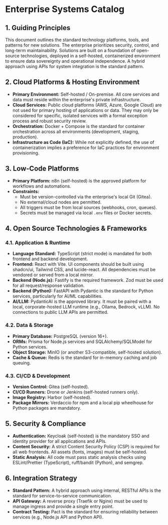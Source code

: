 # Enterprise Systems Catalog

## 1. Guiding Principles
This document outlines the standard technology platforms, tools, and patterns for new solutions. The enterprise prioritizes security, control, and long-term maintainability. Solutions are built on a foundation of open-source technologies, deployed in a self-hosted, containerized environment to ensure data sovereignty and operational independence. A hybrid approach using APIs for system integration is the standard pattern.

## 2. Cloud Platforms & Hosting Environment
- **Primary Environment:** Self-hosted / On-premise. All core services and data must reside within the enterprise's private infrastructure.
- **Cloud Services:** Public cloud platforms (AWS, Azure, Google Cloud) are not used for primary hosting of applications or data. They may only be considered for specific, isolated services with a formal exception process and robust security review.
- **Orchestration:** Docker + Compose is the standard for container orchestration across all environments (development, staging, production).
- **Infrastructure as Code (IaC):** While not explicitly defined, the use of containerization implies a preference for IaC practices for environment provisioning.

## 3. Low-Code Platforms
- **Primary Platform:** n8n (self-hosted) is the approved platform for workflows and automations.
- **Constraints:**
    - Must be version-controlled via the enterprise's local Git (Gitea).
    - No external/cloud nodes are permitted.
    - All triggers must be from local sources (webhooks, cron, queues).
    - Secrets must be managed via local `.env` files or Docker secrets.

## 4. Open Source Technologies & Frameworks

### 4.1. Application & Runtime
- **Language Standard:** TypeScript (strict mode) is mandated for both frontend and backend development.
- **Frontend:** React with Vite. UI components should be built using shadcn/ui, Tailwind CSS, and lucide-react. All dependencies must be vendored or served from a local mirror.
- **Backend (Node.js):** Fastify is the required framework. Zod must be used for all request/response validation.
- **Backend (Python):** FastAPI with Pydantic is the standard for Python services, particularly for AI/ML capabilities.
- **AI/LLM:** PydanticAI is the approved library. It must be paired with a local, corporate-hosted LLM runtime (e.g., Ollama, Bedrock, vLLM). No connections to public LLM APIs are permitted.

### 4.2. Data & Storage
- **Primary Database:** PostgreSQL (version 16+).
- **ORMs:** Prisma for Node.js services and SQLAlchemy/SQLModel for Python services.
- **Object Storage:** MinIO (or another S3-compatible, self-hosted solution).
- **Cache & Queue:** Redis is the standard for in-memory caching and job queuing.

### 4.3. CI/CD & Development
- **Version Control:** Gitea (self-hosted).
- **CI/CD Runners:** Drone or Jenkins (self-hosted runners only).
- **Image Registry:** Harbor (self-hosted).
- **Package Mirrors:** Verdaccio for npm and a local pip wheelhouse for Python packages are mandatory.

## 5. Security & Compliance
- **Authentication:** Keycloak (self-hosted) is the mandatory SSO and identity provider for all applications and APIs.
- **Content Security:** A strict Content Security Policy (CSP) is required for all web frontends. All assets (fonts, images) must be self-hosted.
- **Static Analysis:** All code must pass static analysis checks using ESLint/Prettier (TypeScript), ruff/bandit (Python), and semgrep.

## 6. Integration Strategy
- **Standard Pattern:** A hybrid approach using internal, RESTful APIs is the standard for service-to-service communication.
- **API Gateway:** A reverse proxy (Traefik or Nginx) must be used to manage ingress and provide a single entry point.
- **Contract Testing:** Pact is the standard for ensuring reliability between services (e.g., Node.js API and Python API).